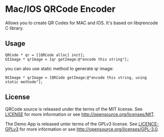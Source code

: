 # Mac/IOS QRCode Encoder
Allows you to create QR Codes for MAC and IOS. It's based on libqrencode C library.

Usage
-----
```objc
QRCode * qr = [[QRCode alloc] init];
UIImage * qrImage = [qr getImage:@"encode this string"];
```


you can also use static method to generate qr image:
```objc
NSImage * qrImage = [QRCode getImage:@"encode this string, using static methode"];
```

License
-------

QRCode source is released under the terms of the MIT license. See [LICENSE](LICENSE) for more
information or see http://opensource.org/licenses/MIT.

The Demo App is released unter terms of the GPLv3 license. See [LICENCE-GPLv3](demo/LICENCE-GPLv3) for more
information or see http://opensource.org/licenses/GPL-3.0.


